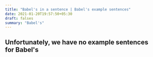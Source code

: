 ```yaml
---
title: "Babel's in a sentence | Babel's example sentences"
date: 2021-01-20T19:57:50+05:30
draft: falses
summary: "Babel's"
---
```

## Unfortunately, we have no example sentences for Babel's                 
